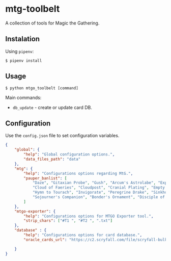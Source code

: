 # mtg-toolbelt
 
A collection of tools for Magic the Gathering.

## Instalation

Using `pipenv`:
```
$ pipenv install
```


## Usage
```
$ python mtgo_toolbelt [command]
```

Main commands:

- `db_update` - create or update card DB.


## Configuration
Use the `config.json` file to set configuration variables.

```json
{
    "global": {
        "help": "Global configuration options.",
        "data_files_path": "data"
    },
    "mtg": {
        "help": "Configurations options regarding MtG.",
        "pauper_banlist": [
            "Daze", "Gitaxian Probe", "Gush", "Arcum's Astrolabe", "Expedition Map", "Mystic Sanctuary", "Fall from Favor",
            "Cloud of Faeries", "Cloudpost", "Cranial Plating", "Empty the Warrens", "Frantic Search", "Grapeshot", "High Tide",
            "Hymn to Tourach", "Invigorate", "Peregrine Drake", "Sinkhole", "Temporal Fissure", "Treasure Cruise", "Chatterstorm",
            "Sojourner's Companion", "Bonder's Ornament", "Disciple of the Vault", "Galvanic Relay", "Prophetic Prism"
        ]
    },
    "mtgo-exporter": {
        "help": "Configurations options for MTGO Exporter tool.",
        "strip_chars": ["#T1 ", "#T2 ", ".txt"]
    },
    "database" : {
        "help": "Configurations options for card database.",
        "oracle_cards_url": "https://c2.scryfall.com/file/scryfall-bulk/oracle-cards/oracle-cards-20220714090218.json"

    }
}
```
